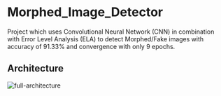 # Morphed_Image_Detector
Project which uses Convolutional Neural Network (CNN) in combination with Error Level Analysis (ELA) to detect Morphed/Fake images with  accuracy of 91.33% and convergence with only 9 epochs.

## Architecture
![full-architecture](docs/image.png)
